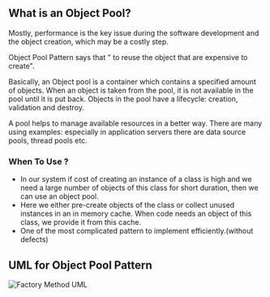 ## What is an Object Pool? 

Mostly, performance is the key issue during the software development and the object creation, which may be a costly step.

Object Pool Pattern says that " to reuse the object that are expensive to create".

Basically, an Object pool is a container which contains a specified amount of objects. When an object is taken from the pool, it is not available in the pool until it is put back. Objects in the pool have a lifecycle: creation, validation and destroy.

A pool helps to manage available resources in a better way. There are many using examples: especially in application servers there are data source pools, thread pools etc.

### When To Use ?
   * In our system if cost of creating an instance of a class is high and we need a large number of objects of this class for short duration, then we can use an object pool.
   * Here we either pre-create objects of the class or collect unused instances in an in memory cache. When code needs an object of this class, we provide it from this cache.
   * One of the most complicated pattern to implement efficiently.(without defects)
   
   
## UML for Object Pool Pattern

![Factory Method UML](https://github.com/ugurcancetin/Design-Patterns-Java8/blob/master/Creational%20DPs/Object-Pool-DP/Object-Pool.PNG)
